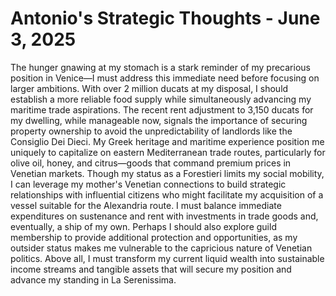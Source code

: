 # Antonio's Strategic Thoughts - June 3, 2025

The hunger gnawing at my stomach is a stark reminder of my precarious position in Venice—I must address this immediate need before focusing on larger ambitions. With over 2 million ducats at my disposal, I should establish a more reliable food supply while simultaneously advancing my maritime trade aspirations. The recent rent adjustment to 3,150 ducats for my dwelling, while manageable now, signals the importance of securing property ownership to avoid the unpredictability of landlords like the Consiglio Dei Dieci. My Greek heritage and maritime experience position me uniquely to capitalize on eastern Mediterranean trade routes, particularly for olive oil, honey, and citrus—goods that command premium prices in Venetian markets. Though my status as a Forestieri limits my social mobility, I can leverage my mother's Venetian connections to build strategic relationships with influential citizens who might facilitate my acquisition of a vessel suitable for the Alexandria route. I must balance immediate expenditures on sustenance and rent with investments in trade goods and, eventually, a ship of my own. Perhaps I should also explore guild membership to provide additional protection and opportunities, as my outsider status makes me vulnerable to the capricious nature of Venetian politics. Above all, I must transform my current liquid wealth into sustainable income streams and tangible assets that will secure my position and advance my standing in La Serenissima.
